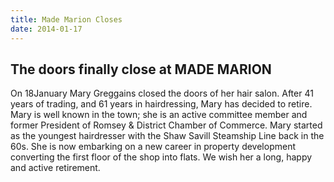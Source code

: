 ```yaml
---
title: Made Marion Closes
date: 2014-01-17
---
```

## The doors finally close at MADE MARION

On 18<sup><span style="font-size: x-small;" size="2"></span></sup>January Mary Greggains closed the doors of her hair salon. After 41 years of trading, and 61 years in hairdressing, Mary has decided to retire. Mary is well known in the town; she is an active committee member and former President of Romsey & District Chamber of Commerce. Mary started as the youngest hairdresser with the Shaw Savill Steamship Line back in the 60s. She is now embarking on a new career in property development converting the first floor of the shop into flats. We wish her a long, happy and active retirement.

